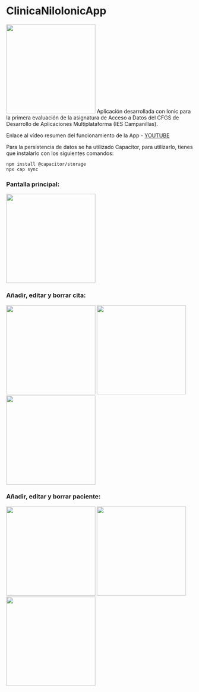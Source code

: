 # ClinicaNiloIonicApp

<img width="240px" src="./src/assets/capturas/ionic.png">
Aplicación desarrollada con Ionic para la primera evaluación de la asignatura de Acceso a Datos del CFGS de Desarrollo de Aplicaciones Multiplataforma (IES Campanillas).

Enlace al vídeo resumen del funcionamiento de la App - [YOUTUBE](https://youtu.be/faZBctWYOQ0)

Para la persistencia de datos se ha utilizado Capacitor, para utilizarlo, tienes que instalarlo con los siguientes comandos:
```consola
npm install @capacitor/storage
npx cap sync
```

### Pantalla principal: 
<img width="240px" src="./src/assets/capturas/01_mainpage.png">

### Añadir, editar y borrar cita:
<img width="240px" src="./src/assets/capturas/02_nuevacita.png"> <img width="240px" src="./src/assets/capturas/03_editcita.png"> <img width="240px" src="./src/assets/capturas/04_borracita.png">

### Añadir, editar y borrar paciente:
<img width="240px" src="./src/assets/capturas/05_nuevopaciente.png"> <img width="240px" src="./src/assets/capturas/06_editpaciente.png"> <img width="240px" src="./src/assets/capturas/07_borrapaciente.png">
